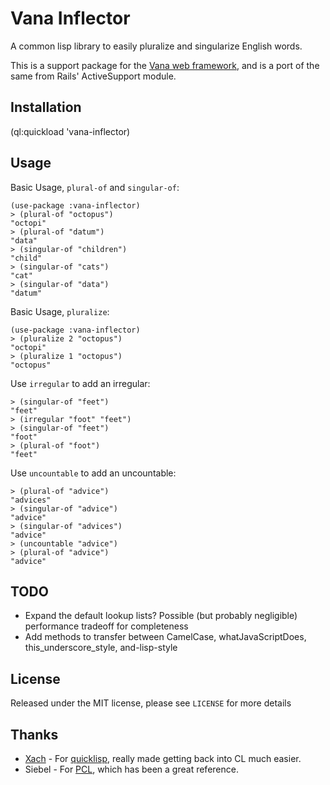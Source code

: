 Vana Inflector
========

A common lisp library to easily pluralize and singularize English words.

This is a support package for the [Vana web framework][1], and is a port of the same from Rails' ActiveSupport module.

Installation
------------------

(ql:quickload 'vana-inflector)

Usage
-----------
Basic Usage, `plural-of` and `singular-of`:

    (use-package :vana-inflector)
    > (plural-of "octopus") 
    "octopi"
    > (plural-of "datum")
    "data"
    > (singular-of "children")
    "child"
    > (singular-of "cats")
    "cat"
    > (singular-of "data")
    "datum"

Basic Usage, `pluralize`:

    (use-package :vana-inflector)
    > (pluralize 2 "octopus")
    "octopi"
    > (pluralize 1 "octopus")
    "octopus"

Use `irregular` to add an irregular:

    > (singular-of "feet")
    "feet"
    > (irregular "foot" "feet")
    > (singular-of "feet")
    "foot"
    > (plural-of "foot")
    "feet"

Use `uncountable` to add an uncountable:

    > (plural-of "advice")
    "advices"
    > (singular-of "advice")
    "advice"
    > (singular-of "advices")
    "advice"
    > (uncountable "advice")
    > (plural-of "advice")
    "advice"

TODO
-------
 * Expand the default lookup lists? Possible (but probably negligible) performance tradeoff for completeness
 * Add methods to transfer between CamelCase, whatJavaScriptDoes, this_underscore_style, and-lisp-style

License
---------------

Released under the MIT license, please see `LICENSE` for more details

Thanks
-------------

  - [Xach][2] - For [quicklisp][3], really made getting back into CL much easier.
  - Siebel - For [PCL][4], which has been a great reference.


  [1]: https://github.com/sgrove/vana
  [2]: http://xach.livejournal.com/
  [3]: http://www.quicklisp.org/
  [4]: http://gigamonkeys.com/book/
